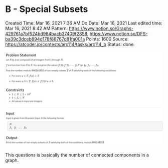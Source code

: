 # B - Special Subsets

Created Time: Mar 16, 2021 7:36 AM
Do Date: Mar 16, 2021
Last edited time: Mar 16, 2021 8:42 AM
Pattern: https://www.notion.so/Graphs-429761a7bf524bd984bacb37409f2858, https://www.notion.so/DFS-ba39c3dceb894d178f88767d81fa001a
Points: 1600
Source: https://atcoder.jp/contests/arc114/tasks/arc114_b
Status: done

![B%20-%20Special%20Subsets%20c72c1e6257444958b3e541e36946da0c/Untitled.png](problems/B%20-%20Special%20Subsets%20c72c1e6257444958b3e541e36946da0c/Untitled.png)

This questions is basically the number of connected components in a graph.